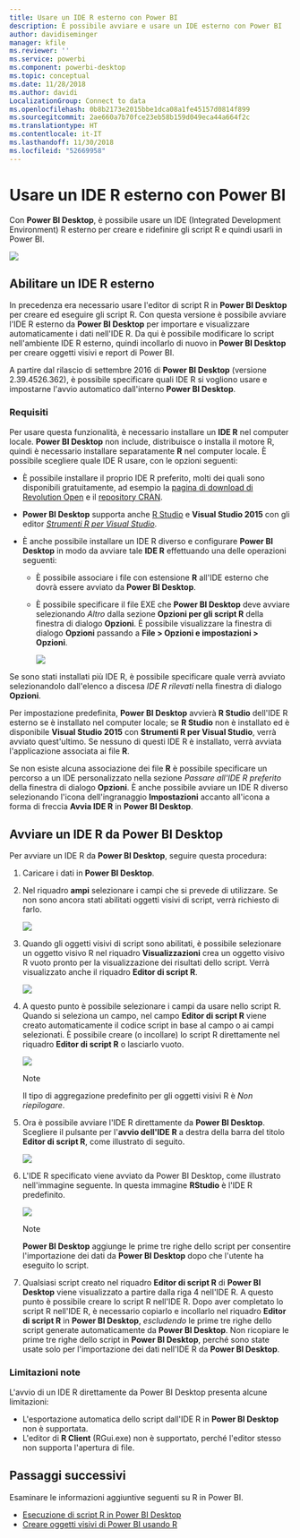 ```yaml
---
title: Usare un IDE R esterno con Power BI
description: È possibile avviare e usare un IDE esterno con Power BI
author: davidiseminger
manager: kfile
ms.reviewer: ''
ms.service: powerbi
ms.component: powerbi-desktop
ms.topic: conceptual
ms.date: 11/28/2018
ms.author: davidi
LocalizationGroup: Connect to data
ms.openlocfilehash: 0b8b2173e2015bbe1dca08a1fe45157d0814f899
ms.sourcegitcommit: 2ae660a7b70fce23eb58b159d049eca44a664f2c
ms.translationtype: HT
ms.contentlocale: it-IT
ms.lasthandoff: 11/30/2018
ms.locfileid: "52669958"
---
```

# <a name="use-an-external-r-ide-with-power-bi"></a>Usare un IDE R esterno con Power BI
Con **Power BI Desktop**, è possibile usare un IDE (Integrated Development Environment) R esterno per creare e ridefinire gli script R e quindi usarli in Power BI.

![](media/desktop-r-ide/r-ide_1a.png)

## <a name="enable-an-external-r-ide"></a>Abilitare un IDE R esterno
In precedenza era necessario usare l'editor di script R in **Power BI Desktop** per creare ed eseguire gli script R. Con questa versione è possibile avviare l'IDE R esterno da **Power BI Desktop** per importare e visualizzare automaticamente i dati nell'IDE R. Da qui è possibile modificare lo script nell'ambiente IDE R esterno, quindi incollarlo di nuovo in **Power BI Desktop** per creare oggetti visivi e report di Power BI.

A partire dal rilascio di settembre 2016 di **Power BI Desktop** (versione 2.39.4526.362), è possibile specificare quali IDE R si vogliono usare e impostarne l'avvio automatico dall'interno **Power BI Desktop**.

### <a name="requirements"></a>Requisiti
Per usare questa funzionalità, è necessario installare un **IDE R** nel computer locale. **Power BI Desktop** non include, distribuisce o installa il motore R, quindi è necessario installare separatamente **R** nel computer locale. È possibile scegliere quale IDE R usare, con le opzioni seguenti:

* È possibile installare il proprio IDE R preferito, molti dei quali sono disponibili gratuitamente, ad esempio la [pagina di download di Revolution Open](https://mran.revolutionanalytics.com/download/) e il [repository CRAN](https://cran.r-project.org/bin/windows/base/).
* **Power BI Desktop** supporta anche [R Studio](https://www.rstudio.com/) e **Visual Studio 2015** con gli editor [*Strumenti R per Visual Studio*](https://beta.visualstudio.com/vs/rtvs/).
* È anche possibile installare un IDE R diverso e configurare **Power BI Desktop** in modo da avviare tale **IDE R** effettuando una delle operazioni seguenti:
  
  * È possibile associare i file con estensione **R** all'IDE esterno che dovrà essere avviato da **Power BI Desktop**.
  * È possibile specificare il file EXE che **Power BI Desktop** deve avviare selezionando *Altro* dalla sezione **Opzioni per gli script R** della finestra di dialogo **Opzioni**. È possibile visualizzare la finestra di dialogo **Opzioni** passando a **File > Opzioni e impostazioni > Opzioni**.
    
    ![](media/desktop-r-ide/r-ide_1b.png)

Se sono stati installati più IDE R, è possibile specificare quale verrà avviato selezionandolo dall'elenco a discesa *IDE R rilevati* nella finestra di dialogo **Opzioni**.

Per impostazione predefinita, **Power BI Desktop** avvierà **R Studio** dell'IDE R esterno se è installato nel computer locale; se **R Studio** non è installato ed è disponibile **Visual Studio 2015** con **Strumenti R per Visual Studio**, verrà avviato quest'ultimo. Se nessuno di questi IDE R è installato, verrà avviata l'applicazione associata ai file **R**.

Se non esiste alcuna associazione dei file **R** è possibile specificare un percorso a un IDE personalizzato nella sezione *Passare all'IDE R preferito* della finestra di dialogo **Opzioni**. È anche possibile avviare un IDE R diverso selezionando l'icona dell'ingranaggio **Impostazioni** accanto all'icona a forma di freccia **Avvia IDE R** in **Power BI Desktop**.

## <a name="launch-an-r-ide-from-power-bi-desktop"></a>Avviare un IDE R da Power BI Desktop
Per avviare un IDE R da **Power BI Desktop**, seguire questa procedura:

1. Caricare i dati in **Power BI Desktop**.
2. Nel riquadro **ampi** selezionare i campi che si prevede di utilizzare. Se non sono ancora stati abilitati oggetti visivi di script, verrà richiesto di farlo.
   
   ![](media/desktop-r-ide/r-ide_3.png)
3. Quando gli oggetti visivi di script sono abilitati, è possibile selezionare un oggetto visivo R nel riquadro **Visualizzazioni** crea un oggetto visivo R vuoto pronto per la visualizzazione dei risultati dello script. Verrà visualizzato anche il riquadro **Editor di script R**.
   
   ![](media/desktop-r-ide/r-ide_4.png)
4. A questo punto è possibile selezionare i campi da usare nello script R. Quando si seleziona un campo, nel campo **Editor di script R** viene creato automaticamente il codice script in base al campo o ai campi selezionati. È possibile creare (o incollare) lo script R direttamente nel riquadro **Editor di script R** o lasciarlo vuoto.
   
   ![](media/desktop-r-ide/r-ide_5.png)
   
   > [!NOTE]
   > Il tipo di aggregazione predefinito per gli oggetti visivi R è *Non riepilogare*.
   > 
   > 
5. Ora è possibile avviare l'IDE R direttamente da **Power BI Desktop**. Scegliere il pulsante per l'**avvio dell'IDE R** a destra della barra del titolo **Editor di script R**, come illustrato di seguito.
   
   ![](media/desktop-r-ide/r-ide_6.png)
6. L'IDE R specificato viene avviato da Power BI Desktop, come illustrato nell'immagine seguente. In questa immagine **RStudio** è l'IDE R predefinito.
   
   ![](media/desktop-r-ide/r-ide_7.png)
   
   > [!NOTE]
   > **Power BI Desktop** aggiunge le prime tre righe dello script per consentire l'importazione dei dati da **Power BI Desktop** dopo che l'utente ha eseguito lo script.
   > 
   > 
7. Qualsiasi script creato nel riquadro **Editor di script R** di **Power BI Desktop** viene visualizzato a partire dalla riga 4 nell'IDE R. A questo punto è possibile creare lo script R nell'IDE R. Dopo aver completato lo script R nell'IDE R, è necessario copiarlo e incollarlo nel riquadro **Editor di script R** in **Power BI Desktop**, *escludendo* le prime tre righe dello script generate automaticamente da **Power BI Desktop**. Non ricopiare le prime tre righe dello script in **Power BI Desktop**, perché sono state usate solo per l'importazione dei dati nell'IDE R da **Power BI Desktop**.

### <a name="known-limitations"></a>Limitazioni note
L'avvio di un IDE R direttamente da Power BI Desktop presenta alcune limitazioni:

* L'esportazione automatica dello script dall'IDE R in **Power BI Desktop** non è supportata.
* L'editor di **R Client** (RGui.exe) non è supportato, perché l'editor stesso non supporta l'apertura di file.

## <a name="next-steps"></a>Passaggi successivi
Esaminare le informazioni aggiuntive seguenti su R in Power BI.

* [Esecuzione di script R in Power BI Desktop](desktop-r-scripts.md)
* [Creare oggetti visivi di Power BI usando R](desktop-r-visuals.md)

